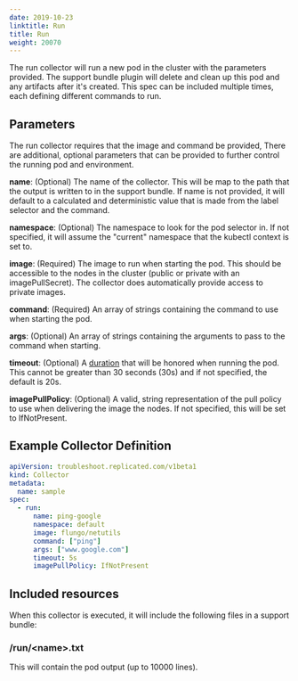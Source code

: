 ```yaml
---
date: 2019-10-23
linktitle: Run
title: Run
weight: 20070
---
```


The run collector will run a new pod in the cluster with the parameters provided. The support bundle plugin will delete and clean up this pod and any artifacts after it's created. This spec can be included multiple times, each defining different commands to run.

## Parameters

The run collector requires that the image and command be provided, There are additional, optional parameters that can be provided to further control the running pod and environment.

**name**: (Optional) The name of the collector. This will be map to the path that the output is written to in the support bundle. If name is not provided, it will default to a calculated and deterministic value that is made from the label selector and the command.

**namespace**: (Optional) The namespace to look for the pod selector in. If not specified, it will assume the "current" namespace that the kubectl context is set to.

**image**: (Required) The image to run when starting the pod. This should be accessible to the nodes in the cluster (public or private with an imagePullSecret). The collector does automatically provide access to private images.

**command**: (Required) An array of strings containing the command to use when starting the pod.

**args**: (Optional) An array of strings containing the arguments to pass to the command when starting.

**timeout**: (Optional) A [duration](https://golang.org/duration) that will be honored when running the pod. This cannot be greater than 30 seconds (30s) and if not specified, the default is 20s.

**imagePullPolicy**: (Optional) A valid, string representation of the pull policy to use when delivering the image the nodes. If not specified, this will be set to IfNotPresent.

## Example Collector Definition

```yaml
apiVersion: troubleshoot.replicated.com/v1beta1
kind: Collector
metadata:
  name: sample
spec:
  - run:
      name: ping-google
      namespace: default
      image: flungo/netutils
      command: ["ping"]
      args: ["www.google.com"]
      timeout: 5s
      imagePullPolicy: IfNotPresent

```

## Included resources

When this collector is executed, it will include the following files in a support bundle:

### /run/\<name\>.txt

This will contain the pod output (up to 10000 lines).


